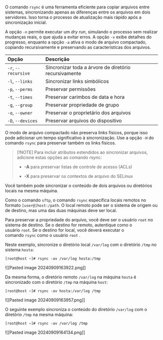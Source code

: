 O comando `rsync` é uma ferramenta eficiente para copiar arquivos entre sistemas, sincronizando apenas as diferenças entre os arquivos em dois servidores. Isso torna o processo de atualização mais rápido após a sincronização inicial.

A opção `-n` permite executar um *dry run*, simulando o processo sem realizar mudanças reais, o que ajuda a evitar erros. A opção `-v` exibe detalhes do progresso, enquanto a opção `-a` ativa o modo de arquivo compactado, copiando recursivamente e preservando as características dos arquivos.

|Opção|Descrição|
|:--|:--|
|`-r`, `--recursive`|Sincronizar toda a árvore de diretório recursivamente|
|`-l`, `--links`|Sincronizar links simbólicos|
|`-p`, `--perms`|Preservar permissões|
|`-t`, `--times`|Preservar carimbos de data e hora|
|`-g`, `--group`|Preservar propriedade de grupo|
|`-o`, `--owner`|Preservar o proprietário dos arquivos|
|`-D`, `--devices`|Preservar arquivos do dispositivo|

O modo de arquivo compactado não preserva links físicos, porque isso pode adicionar um tempo significativo à sincronização. Use a opção `-H` do comando `rsync` para preservar também os links físicos.

>[!NOTE] Para incluir atributos estendidos ao sincronizar arquivos, adicione estas opções ao comando rsync:
>
>- **-A** para preservar listas de controle de acesso (ACLs)
>
>- **-X** para preservar os contextos de arquivo do SELinux

Você também pode sincronizar o conteúdo de dois arquivos ou diretórios locais na mesma máquina.

Como o comando `sftp`, o comando `rsync` especifica locais remotos no formato `[user@]host:/path`. O local remoto pode ser o sistema de origem ou de destino, mas uma das duas máquinas deve ser local.

Para preservar a propriedade do arquivo, você deve ser o usuário `root` no sistema de destino. Se o destino for remoto, autentique como o usuário `root`. Se o destino for local, você deverá executar o comando `rsync` como o usuário `root` .

Neste exemplo, sincronize o diretório local `/var/log` com o diretório `/tmp` no sistema `hosta`:
```shell-session
[root@host ~]# rsync -av /var/log hosta:/tmp
```
![[Pasted image 20240909163922.png]]

Da mesma forma, o diretório remoto `/var/log` na máquina `hosta` é sincronizado com o diretório `/tmp` na máquina `host`:
```shell-session
[root@host ~]# rsync -av hosta:/var/log /tmp
```
![[Pasted image 20240909163957.png]]

O seguinte exemplo sincroniza o conteúdo do diretório `/var/log` com o diretório `/tmp` na mesma máquina:
```shell-session
[root@host ~]# rsync -av /var/log /tmp
```
![[Pasted image 20240909164134.png]]

























